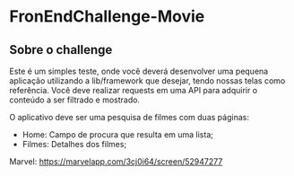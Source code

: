 # FronEndChallenge-Movie

## Sobre o challenge

Este é um simples teste, onde você deverá desenvolver uma pequena aplicação utilizando a lib/framework que desejar, tendo nossas telas como referência. Você deve realizar requests em uma API para adquirir o conteúdo a ser filtrado e mostrado.

O aplicativo deve ser uma pesquisa de filmes com duas páginas:

- Home: Campo de procura que resulta em uma lista;
- Filmes: Detalhes dos filmes;

Marvel: https://marvelapp.com/3cj0i64/screen/52947277

